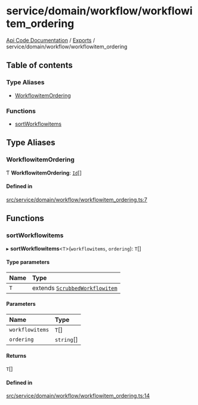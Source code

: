 # service/domain/workflow/workflowitem\_ordering
 
[Api Code Documentation](../README.md) / [Exports](../modules.md) / service/domain/workflow/workflowitem\_ordering

## Table of contents

### Type Aliases

- [WorkflowitemOrdering](service_domain_workflow_workflowitem_ordering.md#workflowitemordering)

### Functions

- [sortWorkflowitems](service_domain_workflow_workflowitem_ordering.md#sortworkflowitems)

## Type Aliases

### WorkflowitemOrdering

Ƭ **WorkflowitemOrdering**: [`Id`](service_domain_workflow_workflowitem.md#id)[]

#### Defined in

[src/service/domain/workflow/workflowitem_ordering.ts:7](https://github.com/openkfw/TruBudget/blob/086d599/api/src/service/domain/workflow/workflowitem_ordering.ts#L7)

## Functions

### sortWorkflowitems

▸ **sortWorkflowitems**\<`T`\>(`workflowitems`, `ordering`): `T`[]

#### Type parameters

| Name | Type |
| :------ | :------ |
| `T` | extends [`ScrubbedWorkflowitem`](service_domain_workflow_workflowitem.md#scrubbedworkflowitem) |

#### Parameters

| Name | Type |
| :------ | :------ |
| `workflowitems` | `T`[] |
| `ordering` | `string`[] |

#### Returns

`T`[]

#### Defined in

[src/service/domain/workflow/workflowitem_ordering.ts:14](https://github.com/openkfw/TruBudget/blob/086d599/api/src/service/domain/workflow/workflowitem_ordering.ts#L14)
